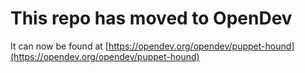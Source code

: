 # This repo has moved to OpenDev

It can now be found at [https://opendev.org/opendev/puppet-hound](https://opendev.org/opendev/puppet-hound)
